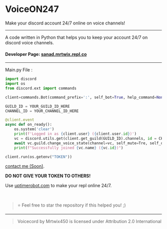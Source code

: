 # VoiceON247
Make your discord account 24/7 online on voice channels!

-------

A code written in Python that helps you to keep your account 24/7 on discord voice channels.

#### Developer Page: [sanad.mrtwix.repl.co](https://sanad.mrtwix.repl.co)

-------
Main.py File :
</br>

```py
import discord
import os
from discord.ext import commands

client=commands.Bot(command_prefix=':', self_bot=True, help_command=None)

GUILD_ID = YOUR_GUILD_ID_HERE
CHANNEL_ID = YOUR_CHANNEL_ID_HERE

@client.event
async def on_ready():
    os.system('clear')
    print(f'Logged in as {client.user} ({client.user.id})')
    vc = discord.utils.get(client.get_guild(GUILD_ID).channels, id = CHANNEL_ID)
    await vc.guild.change_voice_state(channel=vc, self_mute=Tre, self_deaf=True)
    print(f"Successfully joined {vc.name} ({vc.id})")

client.run(os.getenv("TOKEN"))
```

[contact me (Soon)](https://dsc.gg/).

**DO NOT GIVE YOUR TOKEN TO OTHERS!**

Use [uptimerobot.com](https://uptimerobot.com) to make your repl online 24/7.

</br>

> ⭐ Feel free to star the repository if this helped you! ;)

----

> Voicecord by Mrtwix450 is licensed under Attribution 2.0 International 
